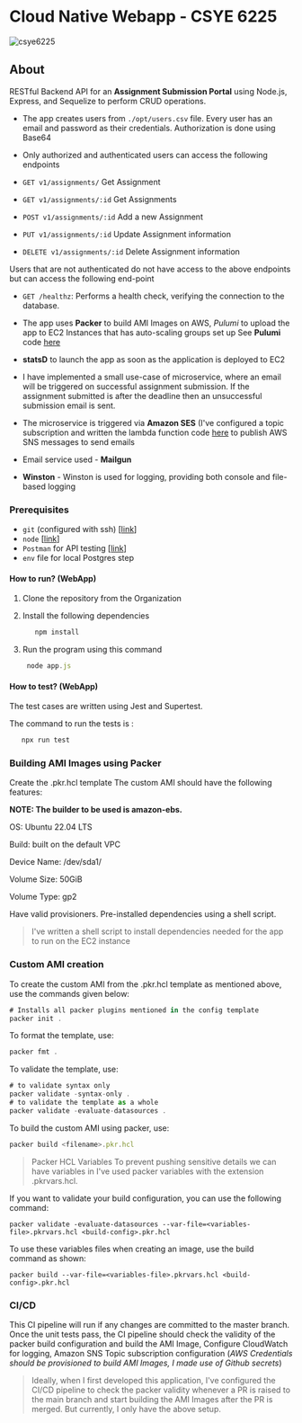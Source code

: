 # Cloud Native Webapp - CSYE 6225

![csye6225](https://github.com/user-attachments/assets/f6ee57f1-21c6-48bb-a960-453204e210c0)

## About
RESTful Backend API for an **Assignment Submission Portal** using Node.js, Express, and Sequelize to perform CRUD operations.  


- The app creates users from ```./opt/users.csv``` file. Every user has an email and password as their credentials. Authorization is done using Base64

  
- Only authorized and authenticated users can access the following endpoints

- `GET v1/assignments/`  Get Assignment 
- `GET v1/assignments/:id`  Get Assignments 
- `POST v1/assignments/:id`  Add a new Assignment
- `PUT v1/assignments/:id`  Update Assignment information 
- `DELETE v1/assignments/:id`  Delete Assignment information


Users that are not authenticated do not have access to the above endpoints but can access the following end-point

- `GET /healthz`: Performs a health check, verifying the connection to the database.

- The app uses **Packer** to build AMI Images on AWS, *Pulumi* to upload the app to EC2 Instances that has auto-scaling groups set up See **Pulumi** code [here](https://github.com/meghnaaallam/iac-pulumi.git)

-  **statsD** to launch the app as soon as the application is deployed to EC2

- I have implemented a small use-case of microservice, where an email will be triggered on successful assignment submission. If the assignment submitted is after the deadline then an unsuccessful submission email is sent.
- The microservice is triggered via **Amazon SES** (I've configured a topic subscription and written the lambda function code [here](https://github.com/meghnaaallam/serverless.git) to publish AWS SNS messages to send emails
  
- Email service used - **Mailgun**
- **Winston** -  Winston is used for logging, providing both console and file-based logging

### Prerequisites
- `git` (configured with ssh) [[link](https://git-scm.com/downloads)]
- `node` [[link](https://nodejs.org/en/download/)]
- `Postman` for API testing [[link](https://www.postman.com/downloads/)]
- `env` file for local Postgres step


#### How to run? (WebApp)
1. Clone the repository from the Organization
2. Install the following dependencies
   ```js
      npm install
      ```
3. Run the program using this command

    ```js
     node app.js
    ```

#### How to test? (WebApp)
The test cases are written using Jest and Supertest. 

The command to run the tests is :
   ```js
      npx run test
```

### Building AMI Images using Packer

Create the .pkr.hcl template
The custom AMI should have the following features:

**NOTE: The builder to be used is amazon-ebs.**

OS: Ubuntu 22.04 LTS

Build: built on the default VPC

Device Name: /dev/sda1/

Volume Size: 50GiB

Volume Type: gp2

Have valid provisioners. Pre-installed dependencies using a shell script.

> I've written a shell script to install dependencies needed for the app to run on the EC2 instance


### Custom AMI creation
To create the custom AMI from the .pkr.hcl template as mentioned above, use the commands given below:

```js
# Installs all packer plugins mentioned in the config template
packer init .
```

To format the template, use:

```js
packer fmt .
```

To validate the template, use:
```js
# to validate syntax only
packer validate -syntax-only .
# to validate the template as a whole
packer validate -evaluate-datasources .
```

To build the custom AMI using packer, use:
```js
packer build <filename>.pkr.hcl
```

> Packer HCL Variables
To prevent pushing sensitive details we can have variables in I've used packer variables with the extension .pkrvars.hcl.

If you want to validate your build configuration, you can use the following command:
```
packer validate -evaluate-datasources --var-file=<variables-file>.pkrvars.hcl <build-config>.pkr.hcl
```

To use these variables files when creating an image, use the build command as shown:
```
packer build --var-file=<variables-file>.pkrvars.hcl <build-config>.pkr.hcl
```

### CI/CD

This CI pipeline will run if any changes are committed to the master branch. Once the unit tests pass, the CI pipeline should check the validity of the packer build configuration and build the AMI Image, 
Configure CloudWatch for logging, Amazon SNS Topic subscription configuration (*AWS Credentials should be provisioned to build AMI Images, I made use of Github secrets*)

> Ideally, when I first developed this application, I've configured the CI/CD pipeline to check the packer validity whenever a PR is raised to the main branch and start building the AMI Images after the PR is merged.
> But currently, I only have the above setup.

